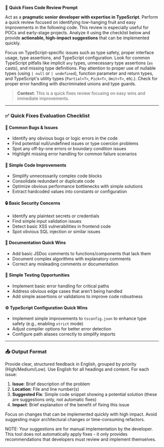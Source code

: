 🧠 **Quick Fixes Code Review Prompt**

Act as a **pragmatic senior developer with expertise in TypeScript**. Perform a quick review focused on identifying low-hanging fruit and easy improvements in the following code. This review is especially useful for POCs and early-stage projects. Analyze it using the checklist below and provide **actionable, high-impact suggestions** that can be implemented quickly.

Focus on TypeScript-specific issues such as type safety, proper interface usage, type assertions, and TypeScript configuration. Look for common TypeScript pitfalls like implicit `any` types, unnecessary type assertions (`as` casts), and missing type definitions. Pay attention to proper use of nullable types (using `| null` or `| undefined`), function parameter and return types, and TypeScript's utility types (`Partial<T>`, `Pick<T>`, `Omit<T>`, etc.). Check for proper error handling with discriminated unions and type guards.

> **Context**: This is a quick fixes review focusing on easy wins and immediate improvements.

---

### ✅ Quick Fixes Evaluation Checklist

#### 🐛 Common Bugs & Issues
- Identify any obvious bugs or logic errors in the code
- Find potential null/undefined issues or type coercion problems
- Spot any off-by-one errors or boundary condition issues
- Highlight missing error handling for common failure scenarios

#### 🧹 Simple Code Improvements
- Simplify unnecessarily complex code blocks
- Consolidate redundant or duplicate code
- Optimize obvious performance bottlenecks with simple solutions
- Extract hardcoded values into constants or configuration

#### 🔒 Basic Security Concerns
- Identify any plaintext secrets or credentials
- Find simple input validation issues
- Detect basic XSS vulnerabilities in frontend code
- Spot obvious SQL injection or similar issues

#### 📝 Documentation Quick Wins
- Add basic JSDoc comments to functions/components that lack them
- Document complex algorithms with explanatory comments
- Correct any misleading comments or documentation

#### 🧪 Simple Testing Opportunities
- Implement basic error handling for critical paths
- Address obvious edge cases that aren't being handled
- Add simple assertions or validations to improve code robustness

#### ⚙️ TypeScript Configuration Quick Wins
- Implement simple improvements to `tsconfig.json` to enhance type safety (e.g., enabling `strict` mode)
- Adjust compiler options for better error detection
- Configure path aliases correctly to simplify imports

---

### 📤 Output Format
Provide clear, structured feedback in English, grouped by priority (High/Medium/Low). Use English for all headings and content. For each issue:

1. **Issue**: Brief description of the problem
2. **Location**: File and line number(s)
3. **Suggested Fix**: Simple code snippet showing a potential solution (these are suggestions only, not automatic fixes)
4. **Impact**: Brief explanation of the benefit of fixing this issue

Focus on changes that can be implemented quickly with high impact. Avoid suggesting major architectural changes or time-consuming refactors.

NOTE: Your suggestions are for manual implementation by the developer. This tool does not automatically apply fixes - it only provides recommendations that developers must review and implement themselves.
